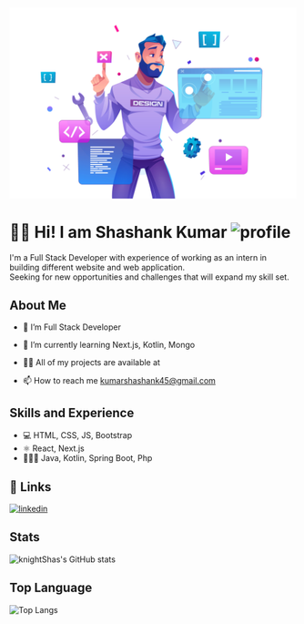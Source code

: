 ![Design and Development](https://github.com/knightShas/knightShas/blob/main/cover-pic.png)

# 👋🏼 Hi! I am Shashank Kumar ![profile](https://img.shields.io/github/followers/knightShas?style=social)
I'm a Full Stack Developer with experience of working as an intern in building different website and web application.<br>
Seeking for new opportunities and challenges that will expand my skill set.

## About Me
- 🔭 I’m Full Stack Developer

- 🌱 I’m currently learning Next.js, Kotlin, Mongo

- 👨‍💻 All of my projects are available at 

- 📫 How to reach me kumarshashank45@gmail.com

## Skills and Experience
* 💻 HTML, CSS, JS, Bootstrap
* ⚛ React, Next.js
* 🧑🏼‍💻 Java, Kotlin, Spring Boot, Php

## 🔗 Links
[![linkedin](https://img.shields.io/badge/linkedin-0A66C2?style=for-the-badge&logo=linkedin&logoColor=white)](https://www.linkedin.com/in/knight-shashank-kumar/)

## Stats

![knightShas's GitHub stats](https://github-readme-stats.vercel.app/api?username=knightShas&&theme=dark&show_icons=true)

## Top Language

![Top Langs](https://github-readme-stats.vercel.app/api/top-langs/?username=knightShas&theme=dark)

